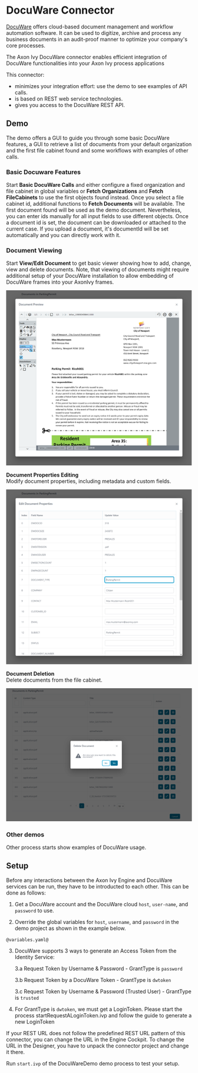 # DocuWare Connector

[DocuWare](https://start.docuware.com/) offers cloud-based document management and workflow automation software. It can be used to digitize, archive and process any business documents in an audit-proof manner to optimize your company's core processes.

The Axon Ivy DocuWare connector enables efficient integration of DocuWare functionalities into your Axon Ivy process applications

This connector:

- minimizes your integration effort: use the demo to see examples of API calls.
- is based on REST web service technologies.
- gives you access to the DocuWare REST API.

## Demo

The demo offers a GUI to guide you through some basic DocuWare features, a GUI to retrieve a list of documents from your default organization and the first file cabinet found and some workflows with examples of other calls.

### Basic Docuware Features

Start **Basic DocuWare Calls** and either configure a fixed organization and file cabinet in global variables or **Fetch Organizations** and **Fetch FileCabinets** to use the first objects found instead.
Once you select a file cabinet id, additional functions to **Fetch Documents** will be available. The first document found will be used as the demo document. Nevertheless, you
can enter ids manually for all input fields to use different objects. Once a document id is set, the document can be downloaded or attached to the current case. If you upload
a document, it's documentId will be set automatically and you can directly work with it.

### Document Viewing

Start **View/Edit Document** to get basic viewer showing how to add, change, view and delete documents. Note, that viewing of documents might require additional setup of your DocuWare installation to allow embedding
of DocuWare frames into your AxonIvy frames.

   ![view-document](images/view-document.png)

**Document Properties Editing**  
Modify document properties, including metadata and custom fields.

   ![edit-document-properties](images/edit-document-properties.png)

**Document Deletion**  
Delete documents from the file cabinet.

   ![delete-document](images/delete-document.png)

### Other demos

Other process starts show examples of DocuWare usage.

## Setup

Before any interactions between the Axon Ivy Engine and DocuWare services can be run, they have to be introducted to each other. This can be done as follows:

1. Get a DocuWare account and the DocuWare cloud `host`, `user-name`, and `password` to use.

2. Override the global variables for `host`, `username`, and `password` in the demo project as shown in the example below.

```
@variables.yaml@
```

3. DocuWare supports 3 ways to generate an Access Token from the Identity Service:

    3.a Request Token by Username & Password - GrantType is `password`
    
    3.b Request Token by a DocuWare Token - GrantType is `dwtoken`
    
    3.c Request Token by Username & Password (Trusted User) - GrantType is `trusted`

4. For GrantType is `dwtoken`, we must get a LoginToken. Please start the process startRequestALoginToken.ivp and follow the guide to generate a new LoginToken

If your REST URL does not follow the predefined REST URL pattern of this connector, you can change the URL in the Engine Cockpit. To change the URL in the Designer, you have to unpack the connector project and change it there.

Run `start.ivp` of the DocuWareDemo demo process to test your setup.

